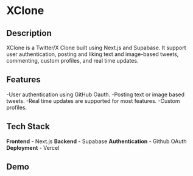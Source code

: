 # XClone

## Description
XClone is a Twitter/X Clone built using Next.js and Supabase. It support user authentication, posting and liking text and image-based tweets, commenting, custom profiles, and real time updates. 

## Features
-User authentication using GitHub Oauth.
-Posting text or image based tweets.
-Real time updates are supported for most features.
-Custom profiles.

## Tech Stack
**Frontend** - Next.js
**Backend** - Supabase
**Authentication** - Github OAuth
**Deployment** - Vercel

## Demo
